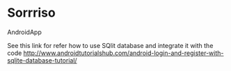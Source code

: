 # Sorrriso
AndroidApp

See this link for refer how to use SQlit database and integrate it with the code 
http://www.androidtutorialshub.com/android-login-and-register-with-sqlite-database-tutorial/
